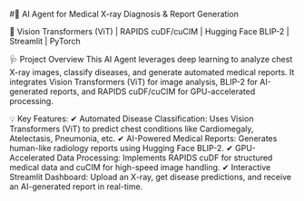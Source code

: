 #📌 AI Agent for Medical X-ray Diagnosis & Report Generation

🚀 Vision Transformers (ViT) | RAPIDS cuDF/cuCIM | Hugging Face BLIP-2 | Streamlit | PyTorch

🩺 Project Overview
This AI Agent leverages deep learning to analyze chest X-ray images, classify diseases, and generate automated medical reports. It integrates Vision Transformers (ViT) for image analysis, BLIP-2 for AI-generated reports, and RAPIDS cuDF/cuCIM for GPU-accelerated processing.

💡 Key Features:
✔ Automated Disease Classification: Uses Vision Transformers (ViT) to predict chest conditions like Cardiomegaly, Atelectasis, Pneumonia, etc.
✔ AI-Powered Medical Reports: Generates human-like radiology reports using Hugging Face BLIP-2.
✔ GPU-Accelerated Data Processing: Implements RAPIDS cuDF for structured medical data and cuCIM for high-speed image handling.
✔ Interactive Streamlit Dashboard: Upload an X-ray, get disease predictions, and receive an AI-generated report in real-time.

